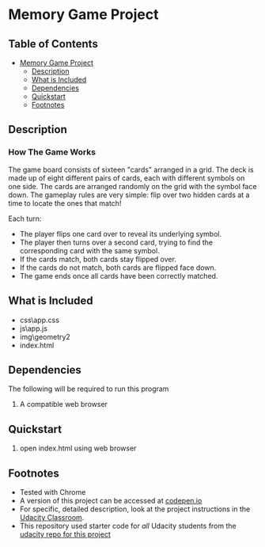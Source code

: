 # Memory Game Project

## Table of Contents

- [Memory Game Project](#Memory-Game-Project)
	- [Description](#description)
	- [What is Included](#what-is-included)
	- [Dependencies](#dependencies)
	- [Quickstart](#quickstart)
	- [Footnotes](#footnotes)

## Description

### How The Game Works
The game board consists of sixteen "cards" arranged in a grid. The deck is made up of eight different pairs of cards, each with different symbols on one side. The cards are arranged randomly on the grid with the symbol face down. The gameplay rules are very simple: flip over two hidden cards at a time to locate the ones that match!

Each turn:

* The player flips one card over to reveal its underlying symbol.
* The player then turns over a second card, trying to find the corresponding card with the same symbol.
* If the cards match, both cards stay flipped over.
* If the cards do not match, both cards are flipped face down.
* The game ends once all cards have been correctly matched.

## What is Included

* css\app.css
* js\app.js
* img\geometry2
* index.html

## Dependencies

The following will be required to run this program

1. A compatible web browser

## Quickstart

1. open index.html using web browser

## Footnotes

* Tested with Chrome
* A version of this project can be accessed at [codepen.io](https://codepen.io/robotros/pen/jKOeyZ)
* For specific, detailed description, look at the project instructions in the [Udacity Classroom](https://classroom.udacity.com/me).
* This repository used starter code for _all_ Udacity students from the [udacity repo for this project](https://github.com/udacity/fend-project-memory-game)

